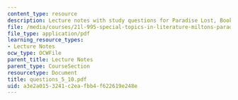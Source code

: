```yaml
---
content_type: resource
description: Lecture notes with study questions for Paradise Lost, Books V-X.
file: /media/courses/21l-995-special-topics-in-literature-miltons-paradise-lost-january-iap-2008/a3e2a0153241c2eafbb4f622619e248e_questions_5_10.pdf
file_type: application/pdf
learning_resource_types:
- Lecture Notes
ocw_type: OCWFile
parent_title: Lecture Notes
parent_type: CourseSection
resourcetype: Document
title: questions_5_10.pdf
uid: a3e2a015-3241-c2ea-fbb4-f622619e248e
---
```


